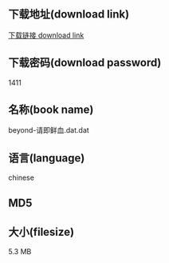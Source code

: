 ## 下载地址(download link)
[下载链接 download link](https://voluble-croquembouche-d321dc.netlify.app/?s=beyond-%E8%AF%B7%E5%8D%B3%E9%B2%9C%E8%A1%80.dat)

## 下载密码(download password)
1411

## 名称(book name)
beyond-请即鲜血.dat.dat

## 语言(language)
chinese

## MD5


## 大小(filesize)
5.3 MB

